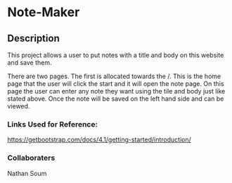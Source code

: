 # Note-Maker

## Description

This project allows a user to put notes with a title and body on this website and save them.

There are two pages. The first is allocated towards the /. This is the home page that the user will click the start and it will open the note page. On this page the user can enter any note they want using the tile and body just like stated above. Once the note will be saved on the left hand side and can be viewed.
### Links Used for Reference:

https://getbootstrap.com/docs/4.1/getting-started/introduction/


### Collaboraters

Nathan Soum
